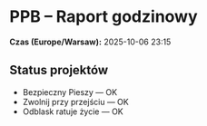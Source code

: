 # PPB – Raport godzinowy
**Czas (Europe/Warsaw):** 2025-10-06 23:15

## Status projektów
- Bezpieczny Pieszy — OK
- Zwolnij przy przejściu — OK
- Odblask ratuje życie — OK

